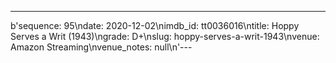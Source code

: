 ---
b'sequence: 95\ndate: 2020-12-02\nimdb_id: tt0036016\ntitle: Hoppy Serves a Writ (1943)\ngrade: D+\nslug: hoppy-serves-a-writ-1943\nvenue: Amazon Streaming\nvenue_notes: null\n'---

